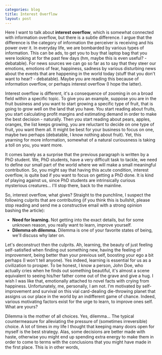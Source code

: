 ```yaml
---
categories: blog
title: Interest Overflow
layout: post
---
```


Here I want to talk about **interest overflow**, which is somewhat connected with information overflow, but there is a subtle difference. I argue that the difference is the category of information the perceiver is receiving and his power over it. In everyday life, we are bombarded by various types of information. This can be ads, to get you to buy that laptop bag that you were looking at for the past few days (hm, maybe this is even useful? - debatable). For news sources we can go so far as to say that they steer our emotions, emotions of fear, happiness, sadness by various disturbing news about the events that are happening in the world today (stuff that you don't want to hear? - debatable).  Maybe you are reading this because of information overflow, or perhaps interest overflow (I hope the latter).

Interest overflow is different, it's a consequence of zooming in on a broad field within a specific topic. To give you an example, suppose you are in the fruit business and you want to start growing a specific type of fruit, that is going to grow well on the land that you have. You start reading about fruits, you start calculating profit margins and estimating demand in order to make the best decision - naturally. Then you start reading about pears, apples, oranges, the list keeps growing, you are reluctant to decide on one type of fruit, you want them all. It might be best for your business to focus on one, maybe two perhaps (debatable, I know nothing about fruit). Yet, this yearning for more information, somewhat of a natural curiousness is taking a toll on you, you want more.

It comes barely as a surprise that the previous paragraph is written by a PhD student. We, PhD students, have a very difficult task to tackle, we need to define our small part of the world where we will make a small meaningful contribution. So, you might say that having this acute condition, interest overflow, is quite bad if you want to focus on getting a PhD done. It is kind of playing against us, since PhD students are intrinsically curious mysterious creatures... I'll stop there, back to the mainline.

So, interest overflow, what gives? Straight to the punchline, I suspect the following culprits that are contributing (if you think this is bullshit, please stop reading and send me a constructive email with a strong opinion bashing the article):
* **Need for learning.** Not getting into the exact details, but for some unknown reason, you really want to learn, improve yourself.
* **Dilemma oh dilemma.** Dilemma is one of your favorite states of being, we'll discuss why later on. 

Let's deconstruct then the culprits. Ah, learning, the beauty of just feeling self-satisfied when finding out something new, having the feeling of improvement, being better than your previous self, boosting your ego a bit perhaps (I won't tell anyone). Yes indeed, learning is essential for us as a civilization to prosper. To be honest, I know a person, John Doe, who actually cries when he finds out something beautiful, it's almost a scene equivalent to seeing his/her father come out of the grave and give a hug. I wish I was like that, emotionally attached to novel facts with crying from happiness. Unfortunately, me, personally, I am not. I'm motivated by self-improvement and survival on this vial card-dealing die-throwing planet that assigns us our place in the world by an indifferent game of chance. Indeed, various motivating factors exist for the urge to learn, to improve ones self. What are yours?

Dilemma is the mother of all choices. Yes, dilemma... The typical countermeasure for alleviating the pressure of (sometimes irreversible) choice. A lot of times in my life I thought that keeping many doors open for myself is the best strategy. Alas, some decisions are better made with haste, otherwise you might end up spending extra energy to make them in order to come to terms with the conclusions that you might have made in the first place. This is in other words,


